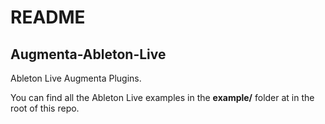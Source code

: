 # README

## Augmenta-Ableton-Live

Ableton Live Augmenta Plugins.

You can find all the Ableton Live examples in the **example/** folder at in the root of this repo.
